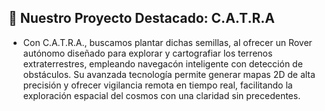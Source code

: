 ## 🚀 Nuestro Proyecto Destacado: C.A.T.R.A

- Con C.A.T.R.A., buscamos plantar dichas semillas, al ofrecer un Rover autónomo diseñado para explorar y cartografiar los terrenos extraterrestres, empleando navegacón inteligente con detección de obstáculos. Su avanzada tecnología permite generar mapas 2D de alta precisión y ofrecer vigilancia remota en tiempo real, facilitando la exploración espacial del cosmos con una claridad sin precedentes.
